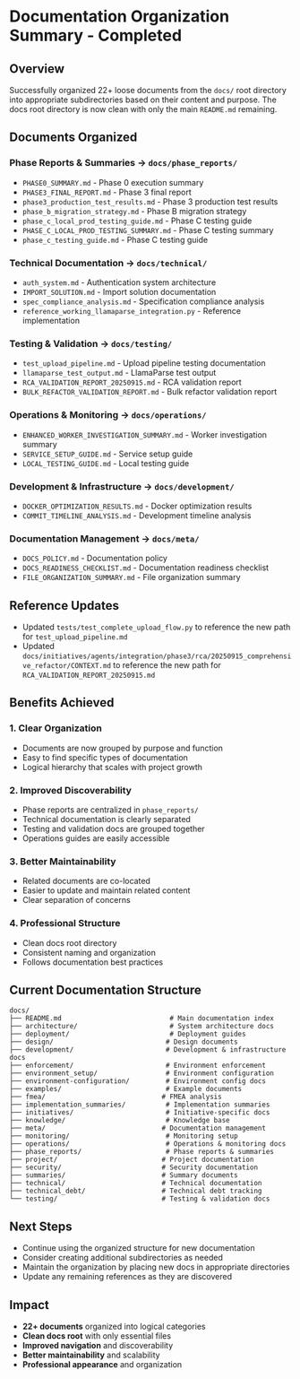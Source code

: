 # Documentation Organization Summary - Completed

## Overview
Successfully organized 22+ loose documents from the `docs/` root directory into appropriate subdirectories based on their content and purpose. The docs root directory is now clean with only the main `README.md` remaining.

## Documents Organized

### **Phase Reports & Summaries** → `docs/phase_reports/`
- `PHASE0_SUMMARY.md` - Phase 0 execution summary
- `PHASE3_FINAL_REPORT.md` - Phase 3 final report  
- `phase3_production_test_results.md` - Phase 3 production test results
- `phase_b_migration_strategy.md` - Phase B migration strategy
- `phase_c_local_prod_testing_guide.md` - Phase C testing guide
- `PHASE_C_LOCAL_PROD_TESTING_SUMMARY.md` - Phase C testing summary
- `phase_c_testing_guide.md` - Phase C testing guide

### **Technical Documentation** → `docs/technical/`
- `auth_system.md` - Authentication system architecture
- `IMPORT_SOLUTION.md` - Import solution documentation
- `spec_compliance_analysis.md` - Specification compliance analysis
- `reference_working_llamaparse_integration.py` - Reference implementation

### **Testing & Validation** → `docs/testing/`
- `test_upload_pipeline.md` - Upload pipeline testing documentation
- `llamaparse_test_output.md` - LlamaParse test output
- `RCA_VALIDATION_REPORT_20250915.md` - RCA validation report
- `BULK_REFACTOR_VALIDATION_REPORT.md` - Bulk refactor validation report

### **Operations & Monitoring** → `docs/operations/`
- `ENHANCED_WORKER_INVESTIGATION_SUMMARY.md` - Worker investigation summary
- `SERVICE_SETUP_GUIDE.md` - Service setup guide
- `LOCAL_TESTING_GUIDE.md` - Local testing guide

### **Development & Infrastructure** → `docs/development/`
- `DOCKER_OPTIMIZATION_RESULTS.md` - Docker optimization results
- `COMMIT_TIMELINE_ANALYSIS.md` - Development timeline analysis

### **Documentation Management** → `docs/meta/`
- `DOCS_POLICY.md` - Documentation policy
- `DOCS_READINESS_CHECKLIST.md` - Documentation readiness checklist
- `FILE_ORGANIZATION_SUMMARY.md` - File organization summary

## Reference Updates
- Updated `tests/test_complete_upload_flow.py` to reference the new path for `test_upload_pipeline.md`
- Updated `docs/initiatives/agents/integration/phase3/rca/20250915_comprehensive_refactor/CONTEXT.md` to reference the new path for `RCA_VALIDATION_REPORT_20250915.md`

## Benefits Achieved

### **1. Clear Organization**
- Documents are now grouped by purpose and function
- Easy to find specific types of documentation
- Logical hierarchy that scales with project growth

### **2. Improved Discoverability**
- Phase reports are centralized in `phase_reports/`
- Technical documentation is clearly separated
- Testing and validation docs are grouped together
- Operations guides are easily accessible

### **3. Better Maintainability**
- Related documents are co-located
- Easier to update and maintain related content
- Clear separation of concerns

### **4. Professional Structure**
- Clean docs root directory
- Consistent naming and organization
- Follows documentation best practices

## Current Documentation Structure

```
docs/
├── README.md                           # Main documentation index
├── architecture/                       # System architecture docs
├── deployment/                         # Deployment guides
├── design/                            # Design documents
├── development/                       # Development & infrastructure docs
├── enforcement/                       # Environment enforcement
├── environment_setup/                 # Environment configuration
├── environment-configuration/         # Environment config docs
├── examples/                          # Example documents
├── fmea/                             # FMEA analysis
├── implementation_summaries/          # Implementation summaries
├── initiatives/                       # Initiative-specific docs
├── knowledge/                         # Knowledge base
├── meta/                             # Documentation management
├── monitoring/                        # Monitoring setup
├── operations/                        # Operations & monitoring docs
├── phase_reports/                     # Phase reports & summaries
├── project/                          # Project documentation
├── security/                         # Security documentation
├── summaries/                        # Summary documents
├── technical/                        # Technical documentation
├── technical_debt/                   # Technical debt tracking
└── testing/                          # Testing & validation docs
```

## Next Steps
- Continue using the organized structure for new documentation
- Consider creating additional subdirectories as needed
- Maintain the organization by placing new docs in appropriate directories
- Update any remaining references as they are discovered

## Impact
- **22+ documents** organized into logical categories
- **Clean docs root** with only essential files
- **Improved navigation** and discoverability
- **Better maintainability** and scalability
- **Professional appearance** and organization

